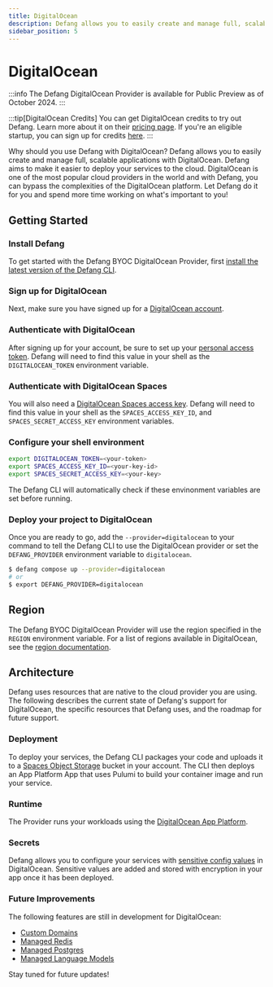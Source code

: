 ```yaml
---
title: DigitalOcean
description: Defang allows you to easily create and manage full, scalable applications with DigitalOcean.
sidebar_position: 5
---
```


# DigitalOcean

:::info
The Defang DigitalOcean Provider is available for Public Preview as of October 2024.
:::

:::tip[DigitalOcean Credits]
You can get DigitalOcean credits to try out Defang. Learn more about it on their [pricing page](https://www.digitalocean.com/pricing). If you're an eligible startup, you can sign up for credits [here](https://www.digitalocean.com/hatch).
:::

Why should you use Defang with DigitalOcean? Defang allows you to easily create and manage full, scalable applications with DigitalOcean. Defang aims to make it easier to deploy your services to the cloud. DigitalOcean is one of the most popular cloud providers in the world and with Defang, you can bypass the complexities of the DigitalOcean platform. Let Defang do it for you and spend more time working on what's important to you!

## Getting Started

### Install Defang

To get started with the Defang BYOC DigitalOcean Provider, first [install the latest version of the Defang CLI](/docs/intro/getting-started).

### Sign up for DigitalOcean

Next, make sure you have signed up for a [DigitalOcean account](https://try.digitalocean.com/freetrialoffer/).

### Authenticate with DigitalOcean

After signing up for your account, be sure to set up your [personal access token](https://docs.digitalocean.com/reference/api/create-personal-access-token/). Defang will need to find this value in your shell as the `DIGITALOCEAN_TOKEN` environment variable.

### Authenticate with DigitalOcean Spaces

You will also need a [DigitalOcean Spaces access key](https://docs.digitalocean.com/products/spaces/how-to/manage-access/). Defang will need to find this value in your shell as the `SPACES_ACCESS_KEY_ID`, and `SPACES_SECRET_ACCESS_KEY` environment variables.

### Configure your shell environment

```bash
export DIGITALOCEAN_TOKEN=<your-token>
export SPACES_ACCESS_KEY_ID=<your-key-id>
export SPACES_SECRET_ACCESS_KEY=<your-key>
```

The Defang CLI will automatically check if these envinonment variables are set before running.

### Deploy your project to DigitalOcean

Once you are ready to go, add the `--provider=digitalocean` to your command to tell the Defang CLI to use the DigitalOcean provider or set the `DEFANG_PROVIDER` environment variable to `digitalocean`.

```bash
$ defang compose up --provider=digitalocean
# or
$ export DEFANG_PROVIDER=digitalocean
```

## Region

The Defang BYOC DigitalOcean Provider will use the region specified in the `REGION` environment variable. For a list of regions available in DigitalOcean, see the [region documentation](https://docs.digitalocean.com/platform/regional-availability/#app-platform-availability).

## Architecture

Defang uses resources that are native to the cloud provider you are using. The following describes the current state of Defang's support for DigitalOcean, the specific resources that Defang uses, and the roadmap for future support.

### Deployment

To deploy your services, the Defang CLI packages your code and uploads it to a [Spaces Object Storage](https://www.digitalocean.com/products/spaces) bucket in your account. The CLI then deploys an App Platform App that uses Pulumi to build your container image and run your service.

### Runtime

The Provider runs your workloads using the [DigitalOcean App Platform](https://docs.digitalocean.com/products/app-platform/).

### Secrets

Defang allows you to configure your services with [sensitive config values](https://docs.digitalocean.com/products/app-platform/how-to/use-environment-variables/) in DigitalOcean. Sensitive values are added and stored with encryption in your app once it has been deployed.

### Future Improvements

The following features are still in development for DigitalOcean:

- [Custom Domains](/docs/concepts//domains.mdx)
- [Managed Redis](/docs/concepts//managed-storage/managed-redis.md)
- [Managed Postgres](/docs/concepts/managed-storage/managed-postgres.mdx)
- [Managed Language Models](/docs/concepts/managed-llms/managed-language-models.md)

Stay tuned for future updates!
